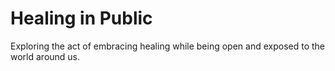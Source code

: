 # Healing in Public

Exploring the act of embracing healing while being open and exposed to the world around us.